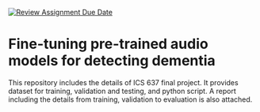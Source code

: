 [![Review Assignment Due Date](https://classroom.github.com/assets/deadline-readme-button-24ddc0f5d75046c5622901739e7c5dd533143b0c8e959d652212380cedb1ea36.svg)](https://classroom.github.com/a/lVJGc74t)

# Fine-tuning pre-trained audio models for detecting dementia
This repository includes the details of ICS 637 final project. 
It provides dataset for training, validation and testing, and python script. 
A report including the details from training, validation to evaluation is also attached.
